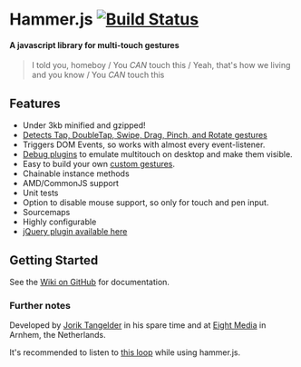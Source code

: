 # Hammer.js [![Build Status](http://img.shields.io/travis/EightMedia/hammer.js.svg)](https://travis-ci.org/EightMedia/hammer.js/)

#### A javascript library for multi-touch gestures

> I told you, homeboy /
> You *CAN* touch this /
> Yeah, that's how we living and you know /
> You *CAN* touch this

## Features
- Under 3kb minified and gzipped!
- [Detects Tap, DoubleTap, Swipe, Drag, Pinch, and Rotate gestures](http://rawgithub.com/EightMedia/hammer.js/master/tests/manual/events.html)
- Triggers DOM Events, so works with almost every event-listener.
- [Debug plugins](/plugins) to emulate multitouch on desktop and make them visible.
- Easy to build your own [custom gestures](/src/gestures/README.md).
- Chainable instance methods
- AMD/CommonJS support
- Unit tests
- Option to disable mouse support, so only for touch and pen input.
- Sourcemaps
- Highly configurable
- [jQuery plugin available here](https://github.com/EightMedia/jquery.hammer.js)

## Getting Started
See the [Wiki on GitHub](https://github.com/EightMedia/hammer.js/wiki) for documentation.

### Further notes
Developed by [Jorik Tangelder](http://twitter.com/jorikdelaporik) in his spare time and at [Eight Media](http://www.eight.nl/) in Arnhem, the Netherlands.

It's recommended to listen to [this loop](http://soundcloud.com/eightmedia/hammerhammerhammer) while using hammer.js.
